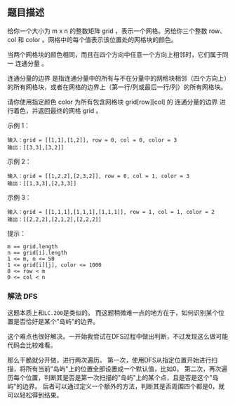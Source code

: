 ## 题目描述
给你一个大小为 m x n 的整数矩阵 grid ，表示一个网格。另给你三个整数 row、col 和 color 。网格中的每个值表示该位置处的网格块的颜色。

当两个网格块的颜色相同，而且在四个方向中任意一个方向上相邻时，它们属于同一 连通分量 。

连通分量的边界 是指连通分量中的所有与不在分量中的网格块相邻（四个方向上）的所有网格块，或者在网格的边界上（第一行/列或最后一行/列）的所有网格块。

请你使用指定颜色 color 为所有包含网格块 grid[row][col] 的 连通分量的边界 进行着色，并返回最终的网格 grid 。

示例 1：
```
输入：grid = [[1,1],[1,2]], row = 0, col = 0, color = 3
输出：[[3,3],[3,2]]
```
示例 2：
```
输入：grid = [[1,2,2],[2,3,2]], row = 0, col = 1, color = 3
输出：[[1,3,3],[2,3,3]]
```
示例 3：
```
输入：grid = [[1,1,1],[1,1,1],[1,1,1]], row = 1, col = 1, color = 2
输出：[[2,2,2],[2,1,2],[2,2,2]]
```

提示：
```
m == grid.length
n == grid[i].length
1 <= m, n <= 50
1 <= grid[i][j], color <= 1000
0 <= row < m
0 <= col < n
```

### 解法 DFS
这题本质上和`LC.200`是类似的。
而这题稍微难一点的地方在于，如何识别某个位置是否恰好是某个"岛屿"的边界。

这个难点也很好解决。一开始我尝试在DFS过程中做出判断，不过发现这么做可能代码会比较难看。

那么干脆就分开做，进行两次遍历。
第一次，使用DFS从指定位置开始进行扫描，将所有当前"岛屿"上的位置全部设置成一个默认值，比如0。
第二次，再次遍历每个位置，判断其是否是第一次扫描的"岛屿"上的某个点，且是否是这个"岛屿"的边界。
后者可以通过定义一个额外的方法，判断其是否周围四个都是0，就可以轻松得到结果。
